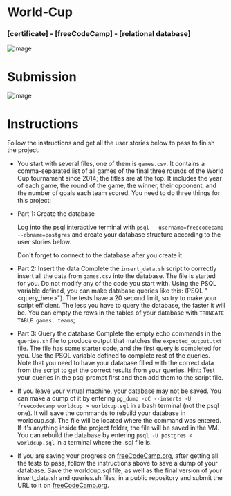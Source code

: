 # World-Cup
### [certificate] - [freeCodeCamp] - [relational database]

![image](https://github.com/user-attachments/assets/229791c1-7122-400d-8509-fad9ba020bda)

# Submission
![image](https://github.com/user-attachments/assets/149f564a-4bd8-4e79-a2d9-a31546d3cdb0)

# Instructions
Follow the instructions and get all the user stories below to pass to finish the project.

- You start with several files, one of them is `games.csv`. It contains a comma-separated list of all games of the final three rounds of the World Cup tournament since 2014; the titles are at the top. It includes the year of each game, the round of the game, the winner, their opponent, and the number of goals each team scored. You need to do three things for this project:

- Part 1: Create the database
  
    Log into the psql interactive terminal with `psql --username=freecodecamp --dbname=postgres` and create your database structure according to the user stories below.

    Don't forget to connect to the database after you create it.

- Part 2: Insert the data
    Complete the `insert_data.sh` script to correctly insert all the data from `games.csv` into the database. The file is started for you. Do not modify any of the code you start with. Using the PSQL variable defined, you can make database queries like this: $($PSQL "<query_here>"). The tests have a 20 second limit, so try to make your script efficient. The less you have to query the database, the faster it will be. You can empty the rows in the tables of your database with `TRUNCATE TABLE games, teams`;

- Part 3: Query the database
    Complete the empty echo commands in the `queries.sh` file to produce output that matches the `expected_output.txt` file. The file has some starter code, and the first query is completed for you. Use the PSQL variable defined to complete rest of the queries. Note that you need to have your database filled with the correct data from the script to get the correct results from your queries. Hint: Test your queries in the psql prompt first and then add them to the script file.

- If you leave your virtual machine, your database may not be saved. You can make a dump of it by entering `pg_dump -cC --inserts -U freecodecamp worldcup > worldcup.sql` in a bash terminal (not the psql one). It will save the commands to rebuild your database in worldcup.sql. The file will be located where the command was entered. If it's anything inside the project folder, the file will be saved in the VM. You can rebuild the database by entering `psql -U postgres < worldcup.sql` in a terminal where the .sql file is.

- If you are saving your progress on [freeCodeCamp.org](https://www.freecodecamp.org/), after getting all the tests to pass, follow the instructions above to save a dump of your database. Save the worldcup.sql file, as well as the final version of your insert_data.sh and queries.sh files, in a public repository and submit the URL to it on [freeCodeCamp.org](https://www.freecodecamp.org/).
